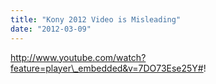 ```yaml
---
title: "Kony 2012 Video is Misleading"
date: "2012-03-09"
---
```


http://www.youtube.com/watch?feature=player\_embedded&v=7DO73Ese25Y#!
